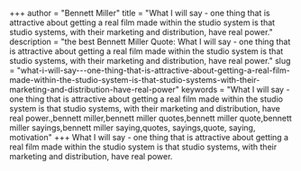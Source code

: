 +++
author = "Bennett Miller"
title = "What I will say - one thing that is attractive about getting a real film made within the studio system is that studio systems, with their marketing and distribution, have real power."
description = "the best Bennett Miller Quote: What I will say - one thing that is attractive about getting a real film made within the studio system is that studio systems, with their marketing and distribution, have real power."
slug = "what-i-will-say---one-thing-that-is-attractive-about-getting-a-real-film-made-within-the-studio-system-is-that-studio-systems-with-their-marketing-and-distribution-have-real-power"
keywords = "What I will say - one thing that is attractive about getting a real film made within the studio system is that studio systems, with their marketing and distribution, have real power.,bennett miller,bennett miller quotes,bennett miller quote,bennett miller sayings,bennett miller saying,quotes, sayings,quote, saying, motivation"
+++
What I will say - one thing that is attractive about getting a real film made within the studio system is that studio systems, with their marketing and distribution, have real power.
